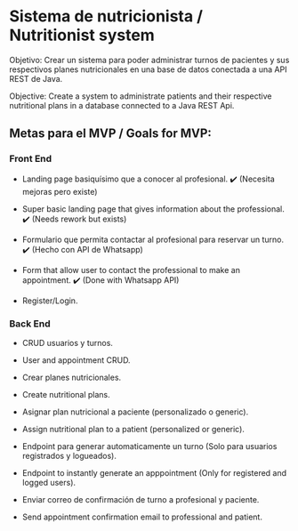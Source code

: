 # Sistema de nutricionista / Nutritionist system

Objetivo: Crear un sistema para poder administrar turnos de pacientes y sus respectivos planes nutricionales en una base de datos conectada a una API REST de Java.

Objective: Create a system to administrate patients and their respective nutritional plans in a database connected to a Java REST Api.

## Metas para el MVP / Goals for MVP:

### Front End


- Landing page basiquísimo que a conocer al profesional. ✔️ (Necesita mejoras pero existe)
- Super basic landing page that gives information about the professional. ✔️ (Needs rework but exists)


- Formulario que permita contactar al profesional para reservar un turno. ✔️ (Hecho con API de Whatsapp)
- Form that allow user to contact the professional to make an appointment. ✔️ (Done with Whatsapp API)


- Register/Login.


### Back End

- CRUD usuarios y turnos.
- User and appointment CRUD.


- Crear planes nutricionales.
- Create nutritional plans.


- Asignar plan nutricional a paciente (personalizado o generic).
- Assign nutritional plan to a patient (personalized or generic).


- Endpoint para generar automaticamente un turno (Solo para usuarios registrados y logueados).
- Endpoint to instantly generate an apppointment (Only for registered and logged users).


- Enviar correo de confirmación de turno a profesional y paciente.
- Send appointment confirmation email to professional and patient.
